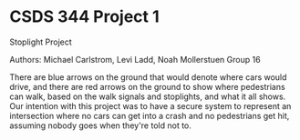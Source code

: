 # CSDS 344 Project 1

Stoplight Project

Authors: Michael Carlstrom, Levi Ladd, Noah Mollerstuen
Group 16

There are blue arrows on the ground that would denote where cars would drive, and there are red arrows on the ground to show where pedestrians can walk, based on the walk signals and stoplights, and what it all shows.
Our intention with this project was to have a secure system to represent an intersection where no cars can get into a crash and no pedestrians get hit, assuming nobody goes when they're told not to.
